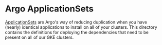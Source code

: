 # Argo ApplicationSets

[ApplicationSets](https://argo-cd.readthedocs.io/en/stable/user-guide/application-set/) are Argo's way of reducing duplication when you have (nearly) identical applications to install on all of your clusters. This directory contains the definitions for deploying the dependencies that need to be present on all of our GKE clusters.


